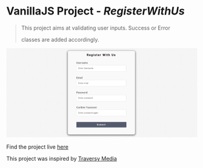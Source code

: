 # VanillaJS Project - *RegisterWithUs*

> This project aims at validating user inputs. Success or Error
>  
> classes are added accordingly.

<img src="images/final.png">

Find the project live [here]("https://jawadsab.github.io/RegisterWithUs/")

This project was inspired by [Traversy Media]("https://vanillawebprojects.com/")

